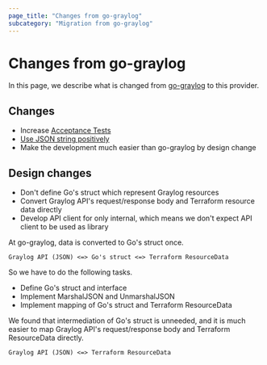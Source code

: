 ```yaml
---
page_title: "Changes from go-graylog"
subcategory: "Migration from go-graylog"
---
```


# Changes from go-graylog

In this page, we describe what is changed from [go-graylog](https://github.com/suzuki-shunsuke/go-graylog) to this provider.

## Changes

* Increase [Acceptance Tests](https://www.terraform.io/docs/extend/testing/acceptance-tests/index.html)
* [Use JSON string positively](json-string-attribute)
* Make the development much easier than go-graylog by design change

## Design changes

* Don't define Go's struct which represent Graylog resources
* Convert Graylog API's request/response body and Terraform resource data directly
* Develop API client for only internal, which means we don't expect API client to be used as library

At go-graylog, data is converted to Go's struct once.

```
Graylog API (JSON) <=> Go's struct <=> Terraform ResourceData
```

So we have to do the following tasks.

* Define Go's struct and interface
* Implement MarshalJSON and UnmarshalJSON
* Implement mapping of Go's struct and Terraform ResourceData

We found that intermediation of Go's struct is unneeded, and it is much easier to map Graylog API's request/response body and Terraform ResourceData directly.

```
Graylog API (JSON) <=> Terraform ResourceData
```
